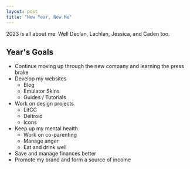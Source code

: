 ```yaml
---
layout: post
title: "New Year, New Me"
---
```


2023 is all about me. Well Declan, Lachlan, Jessica, and Caden too.

## Year's Goals

- Continue moving up through the new company and learning the press brake
- Develop my websites
  - Blog
  - Emulator Skins
  - Guides / Tutorials
- Work on design projects
  - LitCC
  - Deltroid
  - Icons
- Keep up my mental health
  - Work on co-parenting
  - Manage anger
  - Eat and drink well
- Save and manage finances better
- Promote my brand and form a source of income
